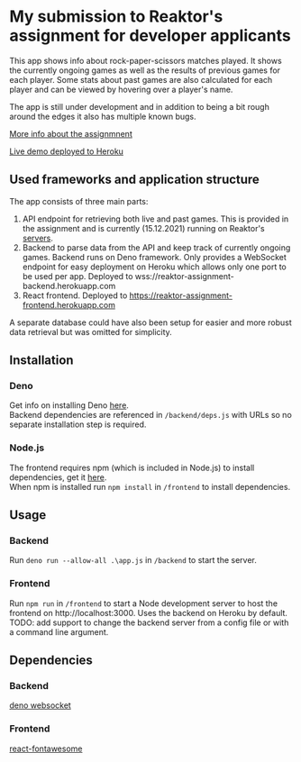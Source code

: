 # My submission to Reaktor's assignment for developer applicants

This app shows info about rock-paper-scissors matches played. It shows the currently ongoing games as well as the results of previous games for each player.
Some stats about past games are also calculated for each player and can be viewed by hovering over a player's name. 

The app is still under development and in addition to being a bit rough around the edges it also has multiple known bugs.

[More info about the assignmnent](https://www.reaktor.com/assignment-2022-developers/)

[Live demo deployed to Heroku](https://reaktor-assignment-frontend.herokuapp.com/)

## Used frameworks and application structure
The app consists of three main parts:
1. API endpoint for retrieving both live and past games. This is provided in the assignment and is currently (15.12.2021) running on Reaktor's [servers](https://bad-api-assignment.reaktor.com/).
2. Backend to parse data from the API and keep track of currently ongoing games. Backend runs on Deno framework. Only provides a WebSocket endpoint for easy deployment on Heroku which allows only one port to be used per app. Deployed to wss://reaktor-assignment-backend.herokuapp.com
3. React frontend. Deployed to https://reaktor-assignment-frontend.herokuapp.com

A separate database could have also been setup for easier and more robust data retrieval but was omitted for simplicity. 

## Installation
### Deno
Get info on installing Deno [here](https://deno.land/manual/getting_started/installation).  
Backend dependencies are referenced in `/backend/deps.js` with URLs so no separate installation step is required.  
### Node.js
The frontend requires npm (which is included in Node.js) to install dependencies, get it [here](https://nodejs.org/en/).  
When npm is installed run `npm install` in `/frontend` to install dependencies.

## Usage
### Backend
Run `deno run --allow-all .\app.js` in `/backend` to start the server.  
### Frontend
Run `npm run` in `/frontend` to start a Node development server to host the frontend on http://localhost:3000. Uses the backend on Heroku by default.
TODO: add support to change the backend server from a config file or with a command line argument.  

## Dependencies
### Backend
[deno websocket](https://deno.land/x/websocket@v0.1.3)
### Frontend
[react-fontawesome](https://github.com/FortAwesome/react-fontawesome)